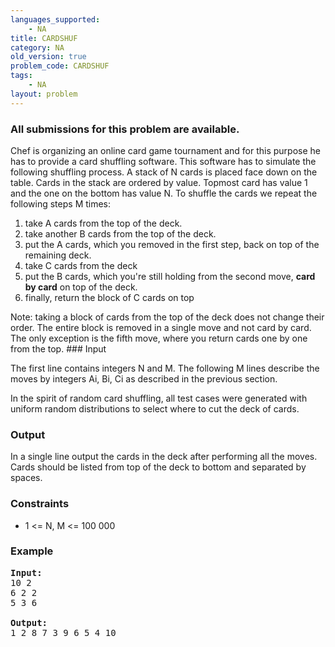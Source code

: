 ```yaml
---
languages_supported:
    - NA
title: CARDSHUF
category: NA
old_version: true
problem_code: CARDSHUF
tags:
    - NA
layout: problem
---
```

###  All submissions for this problem are available. 

Chef is organizing an online card game tournament and for this purpose he has to provide a card shuffling software. This software has to simulate the following shuffling process. A stack of N cards is placed face down on the table. Cards in the stack are ordered by value. Topmost card has value 1 and the one on the bottom has value N. To shuffle the cards we repeat the following steps M times:

1. take A cards from the top of the deck.
2. take another B cards from the top of the deck.
3. put the A cards, which you removed in the first step, back on top of the remaining deck.
4. take C cards from the deck
5. put the B cards, which you're still holding from the second move, **card by card** on top of the deck.
6. finally, return the block of C cards on top

Note: taking a block of cards from the top of the deck does not change their order. The entire block is removed in a single move and not card by card. The only exception is the fifth move, where you return cards one by one from the top. ### Input

The first line contains integers N and M. The following M lines describe the moves by integers Ai, Bi, Ci as described in the previous section.

In the spirit of random card shuffling, all test cases were generated with uniform random distributions to select where to cut the deck of cards.

### Output

In a single line output the cards in the deck after performing all the moves. Cards should be listed from top of the deck to bottom and separated by spaces.

### Constraints

- 1 <= N, M <= 100 000

### Example

<pre>
<b>Input:</b>
10 2
6 2 2
5 3 6

<b>Output:</b>
1 2 8 7 3 9 6 5 4 10

</pre>